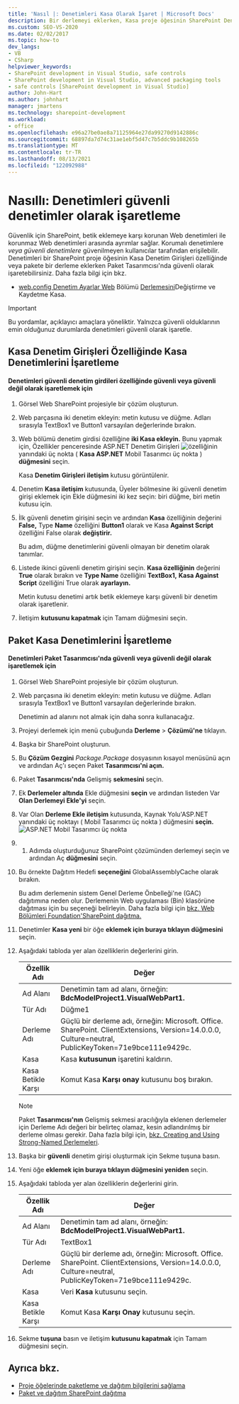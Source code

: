```yaml
---
title: 'Nasıl |: Denetimleri Kasa Olarak İşaret | Microsoft Docs'
description: Bir derlemeyi eklerken, Kasa proje öğesinin SharePoint Denetim Girişleri özelliğinde veya Paket Tasarımcısı'nda denetimleri güvenli denetim olarak işaretle.
ms.custom: SEO-VS-2020
ms.date: 02/02/2017
ms.topic: how-to
dev_langs:
- VB
- CSharp
helpviewer_keywords:
- SharePoint development in Visual Studio, safe controls
- SharePoint development in Visual Studio, advanced packaging tools
- safe controls [SharePoint development in Visual Studio]
author: John-Hart
ms.author: johnhart
manager: jmartens
ms.technology: sharepoint-development
ms.workload:
- office
ms.openlocfilehash: e96a27be0ae8a71125964e27da99270d9142886c
ms.sourcegitcommit: 68897da7d74c31ae1ebf5d47c7b5ddc9b108265b
ms.translationtype: MT
ms.contentlocale: tr-TR
ms.lasthandoff: 08/13/2021
ms.locfileid: "122092988"
---
```

# <a name="how-to-mark-controls-as-safe-controls"></a>Nasıllı: Denetimleri güvenli denetimler olarak işaretleme
  Güvenlik için SharePoint, betik eklemeye karşı korunan Web denetimleri ile korunmaz Web denetimleri arasında ayrımlar sağlar. Korumalı denetimlere *veya güvenli denetimlere* güvenilmeyen kullanıcılar tarafından erişilebilir. Denetimleri bir SharePoint proje öğesinin Kasa Denetim Girişleri özelliğinde veya pakete bir  derleme eklerken Paket Tasarımcısı'nda güvenli olarak işaretebilirsiniz. Daha fazla bilgi için bkz.

- [web.config Denetim Ayarlar Web](/previous-versions/office/developer/sharepoint-2007/bb802890(v=office.12)) Bölümü [Derlemesini](/previous-versions/office/developer/sharepoint2003/dd587360(v=office.11))Değiştirme ve Kaydetme Kasa.

> [!IMPORTANT]
> Bu yordamlar, açıklayıcı amaçlara yöneliktir. Yalnızca güvenli olduklarının emin olduğunuz durumlarda denetimleri güvenli olarak işaretle.

## <a name="marking-safe-controls-in-the-safe-control-entries-property"></a>Kasa Denetim Girişleri Özelliğinde Kasa Denetimlerini İşaretleme

#### <a name="to-mark-controls-as-safe-or-unsafe-in-the-safe-control-entries-property"></a>Denetimleri güvenli denetim girdileri özelliğinde güvenli veya güvenli değil olarak işaretlemek için

1. Görsel Web SharePoint projesiyle bir çözüm oluşturun.

2. Web parçasına iki denetim ekleyin: metin kutusu ve düğme. Adları sırasıyla TextBox1 ve Button1 varsayılan değerlerinde bırakın.

3. Web bölümü denetim girdisi özelliğine **iki Kasa ekleyin.** Bunu yapmak için, Özellikler penceresinde ASP.NET Denetim Girişleri ![özelliğinin](../sharepoint/media/mwellipsis.gif "ASP.NET Mobil Tasarımcı üç nokta")yanındaki üç nokta ( **Kasa ASP.NET** Mobil Tasarımcı üç nokta ) **düğmesini** seçin.

     Kasa **Denetim Girişleri iletişim** kutusu görüntülenir.

4. Denetim **Kasa iletişim** kutusunda, Üyeler bölmesine  iki güvenli denetim girişi eklemek için  Ekle düğmesini iki kez seçin: biri düğme, biri metin kutusu için.

5. İlk güvenli denetim girişini seçin ve ardından **Kasa** özelliğinin değerini **False,** Type **Name** özelliğini **Button1** olarak ve Kasa **Against Script** özelliğini False olarak **değiştirir.**

     Bu adım, düğme denetimlerini güvenli olmayan bir denetim olarak tanımlar.

6. Listede ikinci güvenli denetim girişini seçin. **Kasa özelliğinin** değerini **True** olarak bırakın ve **Type Name** özelliğini **TextBox1,** **Kasa Against Script** özelliğini True olarak **ayarlayın.**

     Metin kutusu denetimi artık betik eklemeye karşı güvenli bir denetim olarak işaretlenir.

7. İletişim **kutusunu kapatmak** için Tamam düğmesini seçin.

## <a name="marking-safe-controls-in-the-package-designer"></a>Paket Kasa Denetimlerini İşaretleme

#### <a name="to-mark-controls-as-safe-or-unsafe-in-the-package-designer"></a>Denetimleri Paket Tasarımcısı'nda güvenli veya güvenli değil olarak işaretlemek için

1. Görsel Web SharePoint projesiyle bir çözüm oluşturun.

2. Web parçasına iki denetim ekleyin: metin kutusu ve düğme. Adları sırasıyla TextBox1 ve Button1 varsayılan değerlerinde bırakın.

     Denetimin ad alanını not almak için daha sonra kullanacağız.

3. Projeyi derlemek için menü çubuğunda **Derleme**  >  **Çözümü'ne** tıklayın.

4. Başka bir SharePoint oluşturun.

5. Bu **Çözüm Gezgini** *Package.Package* dosyasının kısayol menüsünü açın ve ardından  Aç'ı seçen Paket **Tasarımcısı'ni açın.**

6. Paket **Tasarımcısı'nda** Gelişmiş **sekmesini** seçin.

7. Ek **Derlemeler altında** Ekle düğmesini **seçin** ve ardından listeden Var **Olan Derlemeyi Ekle'yi** seçin.

8. Var Olan **Derleme Ekle iletişim** kutusunda, Kaynak Yolu'ASP.NET yanındaki üç noktayı ( Mobil Tasarımcı üç nokta ) düğmesini **seçin.**![](../sharepoint/media/mwellipsis.gif "ASP.NET Mobil Tasarımcı üç nokta")

9. 1. Adımda oluşturduğunuz SharePoint çözümünden derlemeyi seçin ve ardından Aç **düğmesini** seçin.

10. Bu örnekte Dağıtım Hedefi **seçeneğini** GlobalAssemblyCache olarak bırakın.

     Bu adım derlemenin sistem Genel Derleme Önbelleği'ne (GAC) dağıtımına neden olur. Derlemenin Web uygulaması (Bin) klasörüne dağıtması için bu seçeneği belirleyin. Daha fazla bilgi için [bkz. Web Bölümleri Foundation'SharePoint dağıtma.](/previous-versions/office/developer/sharepoint-2010/cc768621(v=office.14))

11. Denetimler **Kasa yeni** bir öğe **eklemek için buraya tıklayın düğmesini** seçin.

12. Aşağıdaki tabloda yer alan özelliklerin değerlerini girin.

    |Özellik Adı|Değer|
    |-------------------|-----------|
    |Ad Alanı|Denetimin tam ad alanı, örneğin: **BdcModelProject1.VisualWebPart1.**|
    |Tür Adı|Düğme1|
    |Derleme Adı|Güçlü bir derleme adı, örneğin: Microsoft. Office. SharePoint. ClientExtensions, Version=14.0.0.0, Culture=neutral, PublicKeyToken=71e9bce111e9429c.|
    |Kasa|Kasa **kutusunun** işaretini kaldırın.|
    |Kasa Betikle Karşı|Komut Kasa **Karşı onay** kutusunu boş bırakın.|

    > [!NOTE]
    > Paket **Tasarımcısı'nın** Gelişmiş sekmesi  aracılığıyla eklenen  derlemeler için Derleme Adı değeri bir belirteç olamaz, kesin adlandırılmış bir derleme olması gerekir. Daha fazla bilgi için, [bkz. Creating and Using Strong-Named Derlemeleri](/previous-versions/dotnet/netframework-4.0/xwb8f617(v=vs.100)).

13. Başka bir **güvenli** denetim girişi oluşturmak için Sekme tuşuna basın.

14. Yeni öğe **eklemek için buraya tıklayın düğmesini yeniden** seçin.

15. Aşağıdaki tabloda yer alan özelliklerin değerlerini girin.

    |Özellik Adı|Değer|
    |-------------------|-----------|
    |Ad Alanı|Denetimin tam ad alanı, örneğin: **BdcModelProject1.VisualWebPart1.**|
    |Tür Adı|TextBox1|
    |Derleme Adı|Güçlü bir derleme adı, örneğin: Microsoft. Office. SharePoint. ClientExtensions, Version=14.0.0.0, Culture=neutral, PublicKeyToken=71e9bce111e9429c.|
    |Kasa|Veri **Kasa** kutusunu seçin.|
    |Kasa Betikle Karşı|Komut Kasa **Karşı Onay** kutusunu seçin.|

16. Sekme **tuşuna** basın ve iletişim **kutusunu kapatmak** için Tamam düğmesini seçin.

## <a name="see-also"></a>Ayrıca bkz.
- [Proje öğelerinde paketleme ve dağıtım bilgilerini sağlama](../sharepoint/providing-packaging-and-deployment-information-in-project-items.md)
- [Paket ve dağıtım SharePoint dağıtma](../sharepoint/packaging-and-deploying-sharepoint-solutions.md)

